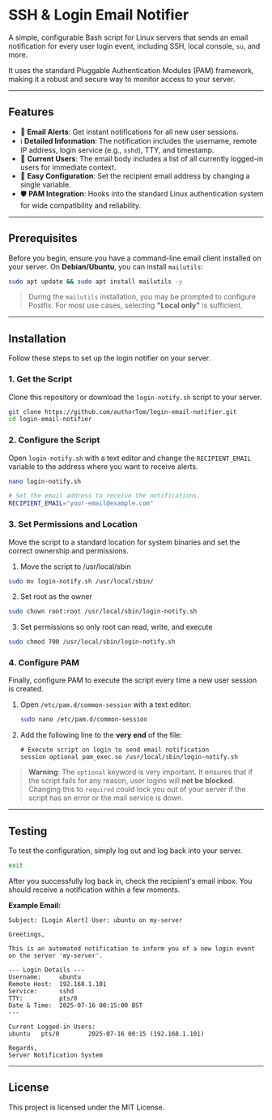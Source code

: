# SSH & Login Email Notifier

[](https://opensource.org/licenses/MIT)

A simple, configurable Bash script for Linux servers that sends an email notification for every user login event, including SSH, local console, `su`, and more.

It uses the standard Pluggable Authentication Modules (PAM) framework, making it a robust and secure way to monitor access to your server.

-----

## Features

  * 📧 **Email Alerts**: Get instant notifications for all new user sessions.
  * ℹ️ **Detailed Information**: The notification includes the username, remote IP address, login service (e.g., `sshd`), TTY, and timestamp.
  * 👥 **Current Users**: The email body includes a list of all currently logged-in users for immediate context.
  * 🔧 **Easy Configuration**: Set the recipient email address by changing a single variable.
  * 🛡️ **PAM Integration**: Hooks into the standard Linux authentication system for wide compatibility and reliability.

-----

## Prerequisites

Before you begin, ensure you have a command-line email client installed on your server. On **Debian/Ubuntu**, you can install `mailutils`:

```bash
sudo apt update && sudo apt install mailutils -y
```

> During the `mailutils` installation, you may be prompted to configure Postfix. For most use cases, selecting **"Local only"** is sufficient.

-----

## Installation

Follow these steps to set up the login notifier on your server.

### **1. Get the Script**

Clone this repository or download the `login-notify.sh` script to your server.

```bash
git clone https://github.com/authorTom/login-email-notifier.git
cd login-email-notifier
```

### **2. Configure the Script**

Open `login-notify.sh` with a text editor and change the `RECIPIENT_EMAIL` variable to the address where you want to receive alerts.

```bash
nano login-notify.sh

# Set the email address to receive the notifications.
RECIPIENT_EMAIL="your-email@example.com"
```

### **3. Set Permissions and Location**

Move the script to a standard location for system binaries and set the correct ownership and permissions.

1.  Move the script to /usr/local/sbin
```bash
sudo mv login-notify.sh /usr/local/sbin/
```
2.  Set root as the owner
```bash
sudo chown root:root /usr/local/sbin/login-notify.sh
```
3.  Set permissions so only root can read, write, and execute
```bash
sudo chmod 700 /usr/local/sbin/login-notify.sh
```

### **4. Configure PAM**

Finally, configure PAM to execute the script every time a new user session is created.

1.  Open `/etc/pam.d/common-session` with a text editor:

    ```bash
    sudo nano /etc/pam.d/common-session
    ```

2.  Add the following line to the **very end** of the file:

    ```
    # Execute script on login to send email notification
    session optional pam_exec.so /usr/local/sbin/login-notify.sh
    ```

> **Warning**: The `optional` keyword is very important. It ensures that if the script fails for any reason, user logins will **not be blocked**. Changing this to `required` could lock you out of your server if the script has an error or the mail service is down.

-----

## Testing

To test the configuration, simply log out and log back into your server.

```sh
exit
```

After you successfully log back in, check the recipient's email inbox. You should receive a notification within a few moments.

**Example Email:**

```
Subject: [Login Alert] User: ubuntu on my-server

Greetings,

This is an automated notification to inform you of a new login event on the server 'my-server'.

--- Login Details ---
Username:     ubuntu
Remote Host:  192.168.1.101
Service:      sshd
TTY:          pts/0
Date & Time:  2025-07-16 00:15:00 BST
---

Current Logged-in Users:
ubuntu   pts/0        2025-07-16 00:15 (192.168.1.101)

Regards,
Server Notification System
```

-----

## License

This project is licensed under the MIT License.